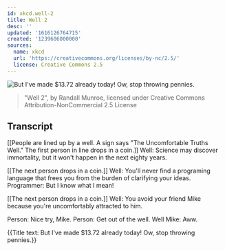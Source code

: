```yaml
---
id: xkcd.well-2
title: Well 2
desc: ''
updated: '1616126764715'
created: '1239606000000'
sources:
  name: xkcd
  url: 'https://creativecommons.org/licenses/by-nc/2.5/'
  license: Creative Commons 2.5
---
```

![But I've made $13.72 already today!  Ow, stop throwing pennies.](https://imgs.xkcd.com/comics/well_2.png)
> "Well 2", by Randall Munroe, licensed under Creative Commons Attribution-NonCommercial 2.5 License

## Transcript
[[People are lined up by a well. A sign says "The Uncomfortable Truths Well." The first person in line drops in a coin.]]
Well: Science may discover immortality, but it won't happen in the next eighty years.

[[The next person drops in a coin.]]
Well: You'll never find a programing language that frees you from the burden of clarifying your ideas.
Programmer: But I know what I mean!

[[The next person drops in a coin.]]
Well: You avoid your friend Mike because you're uncomfortably attracted to him.

Person: Nice try, Mike.
Person: Get out of the well.
Well
Mike: Aww.

{{Title text: But I've made $13.72 already today! Ow, stop throwing pennies.}}
